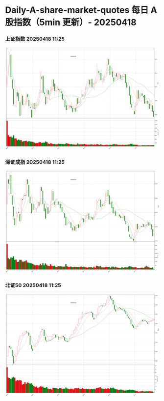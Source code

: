 
# Daily-A-share-market-quotes 每日 A 股指数（5min 更新）- 20250418

### 上证指数 20250418 11:25
![](./fig/2025/4/20250418-sh000001.png)

### 深证成指 20250418 11:25
![](./fig/2025/4/20250418-sz399001.png)

### 北证50 20250418 11:25
![](./fig/2025/4/20250418-bj899050.png)
